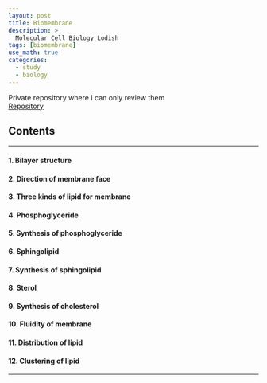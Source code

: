 ```yaml
---
layout: post
title: Biomembrane
description: >
  Molecular Cell Biology Lodish
tags: [biomembrane]
use_math: true
categories:
  - study
  - biology
---
```

Private repository where I can only review them<br>
[Repository](https://github.com/hyun-jin891/hidden-post-hyunjin891-github-blog/blob/master/_posts/study/biology/2022-07-04-biomembrane.md)

## Contents
------
#### 1. Bilayer structure
#### 2. Direction of membrane face
#### 3. Three kinds of lipid for membrane
#### 4. Phosphoglyceride
#### 5. Synthesis of phosphoglyceride
#### 6. Sphingolipid
#### 7. Synthesis of sphingolipid
#### 8. Sterol
#### 9. Synthesis of cholesterol
#### 10. Fluidity of membrane
#### 11. Distribution of lipid
#### 12. Clustering of lipid
-----
